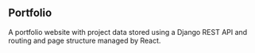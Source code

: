 ## Portfolio
A portfolio website with project data stored using a Django REST API and routing and page structure managed by React. 
